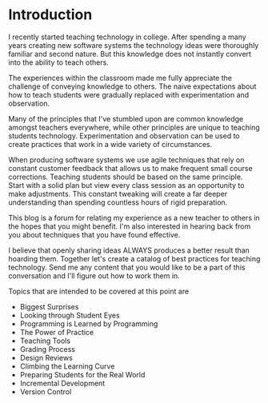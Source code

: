 # Introduction

I recently started teaching technology in college.  After spending a many years creating new software systems the technology ideas were thoroughly familiar and second nature. But this knowledge does not instantly convert into the ability to teach others.

The experiences within the classroom made me fully appreciate the challenge of conveying knowledge to others.  The naive expectations about how to teach students were gradually replaced with experimentation and observation.

Many of the principles that I've stumbled upon are common knowledge amongst teachers everywhere, while other principles are unique to teaching students technology. Experimentation and observation can be used to create practices that work in a wide variety of circumstances.

When producing software systems we use agile techniques that rely on constant customer feedback that allows us to make frequent small course corrections.  Teaching students should be based on the same principle.  Start with a solid plan but view every class session as an opportunity to make adjustments.  This constant tweaking will create a far deeper understanding than spending countless hours of rigid preparation.

This blog is a forum for relating my experience as a new teacher to others in the hopes that you might benefit.   I'm also interested in hearing back from you about techniques that you have found effective.

I believe that openly sharing ideas ALWAYS produces a better result than hoarding them.  Together let's create a catalog of best practices for teaching technology.  Send me any content that you would like to be a part of this conversation and I'll figure out how to work them in.

Topics that are intended to be covered at this point are

* Biggest Surprises
* Looking through Student Eyes
* Programming is Learned by Programming
* The Power of Practice
* Teaching Tools
* Grading Process
* Design Reviews
* Climbing the Learning Curve
* Preparing Students for the Real World
* Incremental Development
* Version Control

